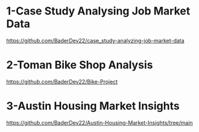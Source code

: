 # 1-Case Study Analysing Job Market Data
https://github.com/BaderDev22/case_study-analyzing-job-market-data
# 2-Toman Bike Shop Analysis
https://github.com/BaderDev22/Bike-Project
# 3-Austin Housing Market Insights
https://github.com/BaderDev22/Austin-Housing-Market-Insights/tree/main
